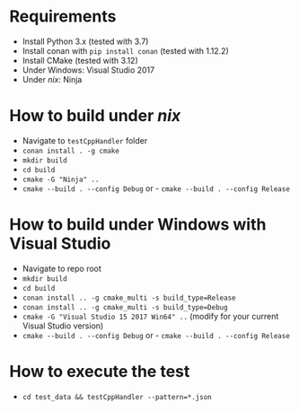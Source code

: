 Requirements
==============
- Install Python 3.x (tested with 3.7)
- Install conan with `pip install conan` (tested with 1.12.2)
- Install CMake (tested with 3.12)
- Under Windows: Visual Studio 2017
- Under *nix*: Ninja

How to build under *nix*
===============================
- Navigate to `testCppHandler` folder
- `conan install . -g cmake`
- `mkdir build`
- `cd build`
- `cmake -G "Ninja" ..`
- `cmake --build . --config Debug` or - `cmake --build . --config Release`

How to build under Windows with Visual Studio
==============================================
- Navigate to repo root
- `mkdir build`
- `cd build`
- `conan install .. -g cmake_multi -s build_type=Release`
- `conan install .. -g cmake_multi -s build_type=Debug`
- `cmake -G "Visual Studio 15 2017 Win64" ..`  (modify for your current Visual Studio version)
- `cmake --build . --config Debug` or - `cmake --build . --config Release`

How to execute the test
=======================
- `cd test_data && testCppHandler --pattern=*.json`




